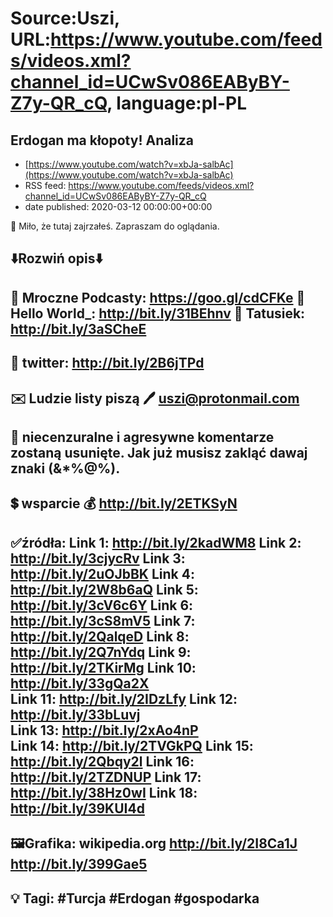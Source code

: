 # Source:Uszi, URL:https://www.youtube.com/feeds/videos.xml?channel_id=UCwSv086EAByBY-Z7y-QR_cQ, language:pl-PL

## Erdogan ma kłopoty! Analiza
 - [https://www.youtube.com/watch?v=xbJa-salbAc](https://www.youtube.com/watch?v=xbJa-salbAc)
 - RSS feed: https://www.youtube.com/feeds/videos.xml?channel_id=UCwSv086EAByBY-Z7y-QR_cQ
 - date published: 2020-03-12 00:00:00+00:00

🤪 Miło, że tutaj zajrzałeś.  Zapraszam do oglądania.

⬇️Rozwiń opis⬇️
-------------------------------------------------------------
👀 Mroczne Podcasty: https://goo.gl/cdCFKe
👀 Hello World_: http://bit.ly/31BEhnv
👀 Tatusiek: http://bit.ly/3aSCheE
-------------------------------------------------------------
👀 twitter: http://bit.ly/2B6jTPd
-------------------------------------------------------------
✉️ Ludzie listy piszą 
🖊️ uszi@protonmail.com
-------------------------------------------------------------
👺 niecenzuralne i agresywne komentarze zostaną usunięte.  Jak już musisz zakląć dawaj znaki (&*%@%).
-------------------------------------------------------------
💲 wsparcie
💰 http://bit.ly/2ETKSyN
-------------------------------------------------------------
✅źródła:
Link 1:                   http://bit.ly/2kadWM8
Link 2:                   http://bit.ly/3cjycRv
Link 3:                   http://bit.ly/2uOJbBK
Link 4:                   http://bit.ly/2W8b6aQ
Link 5:                   http://bit.ly/3cV6c6Y
Link 6:                   http://bit.ly/3cS8mV5
Link 7:                   http://bit.ly/2QalqeD
Link 8:                   http://bit.ly/2Q7nYdq
Link 9:                   http://bit.ly/2TKirMg
Link 10:                 http://bit.ly/33gQa2X   
Link 11:                 http://bit.ly/2IDzLfy 
Link 12:                 http://bit.ly/33bLuvj   
Link 13:                 http://bit.ly/2xAo4nP   
Link 14:                 http://bit.ly/2TVGkPQ 
Link 15:                 http://bit.ly/2Qbqy2l
Link 16:                 http://bit.ly/2TZDNUP
Link 17:                 http://bit.ly/38Hz0wI 
Link 18:                 http://bit.ly/39KUI4d 
---------------------------------------------------------------
🖼Grafika: 
wikipedia.org
http://bit.ly/2I8Ca1J
http://bit.ly/399Gae5
-------------------------------------------------------------
💡 Tagi: #Turcja #Erdogan #gospodarka
-------------------------------------------------------------

